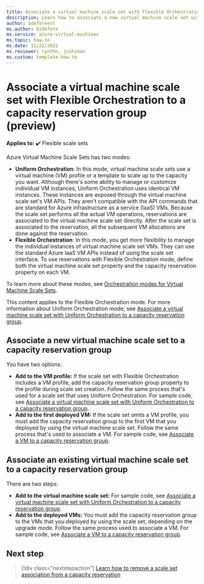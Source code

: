 ```yaml
---
title: Associate a virtual machine scale set with Flexible Orchestration to a capacity reservation group (preview)
description: Learn how to associate a new virtual machine scale set with Flexible Orchestration mode to a capacity reservation group.
author: bdeforeest
ms.author: bidefore
ms.service: azure-virtual-machines
ms.topic: how-to
ms.date: 11/22/2022
ms.reviewer: cynthn, jushiman
ms.custom: template-how-to
---
```


# Associate a virtual machine scale set with Flexible Orchestration to a capacity reservation group (preview)

**Applies to:** :heavy_check_mark: Flexible scale sets

Azure Virtual Machine Scale Sets has two modes:

- **Uniform Orchestration**: In this mode, virtual machine scale sets use a virtual machine (VM) profile or a template to scale up to the capacity you want. Although there's some ability to manage or customize individual VM instances, Uniform Orchestration uses identical VM instances. These instances are exposed through the virtual machine scale set's VM APIs. They aren't compatible with the API commands that are standard for Azure infrastructure as a service (IaaS) VMs. Because the scale set performs all the actual VM operations, reservations are associated to the virtual machine scale set directly. After the scale set is associated to the reservation, all the subsequent VM allocations are done against the reservation.
- **Flexible Orchestration**: In this mode, you get more flexibility to manage the individual instances of virtual machine scale set VMs. They can use the standard Azure IaaS VM APIs instead of using the scale set interface. To use reservations with Flexible Orchestration mode, define both the virtual machine scale set property and the capacity reservation property on each VM.

To learn more about these modes, see [Orchestration modes for Virtual Machine Scale Sets](../virtual-machine-scale-sets/virtual-machine-scale-sets-orchestration-modes.md).

This content applies to the Flexible Orchestration mode. For more information about Uniform Orchestration mode, see [Associate a virtual machine scale set with Uniform Orchestration to a capacity reservation group](capacity-reservation-associate-virtual-machine-scale-set.md).

## Associate a new virtual machine scale set to a capacity reservation group

You have two options:

- **Add to the VM profile:** If the scale set with Flexible Orchestration includes a VM profile, add the capacity reservation group property to the profile during scale set creation. Follow the same process that's used for a scale set that uses Uniform Orchestration. For sample code, see [Associate a virtual machine scale set with Uniform Orchestration to a capacity reservation group](capacity-reservation-associate-virtual-machine-scale-set.md).
- **Add to the first deployed VM:** If the scale set omits a VM profile, you must add the capacity reservation group to the first VM that you deployed by using the virtual machine scale set. Follow the same process that's used to associate a VM. For sample code, see [Associate a VM to a capacity reservation group](capacity-reservation-associate-vm.md).

## Associate an existing virtual machine scale set to a capacity reservation group

There are two steps:

- **Add to the virtual machine scale set:** For sample code, see [Associate a virtual machine scale set with Uniform Orchestration to a capacity reservation group](capacity-reservation-associate-virtual-machine-scale-set.md).
- **Add to the deployed VMs:** You must add the capacity reservation group to the VMs that you deployed by using the scale set, depending on the upgrade mode. Follow the same process used to associate a VM. For sample code, see [Associate a VM to a capacity reservation group](capacity-reservation-associate-vm.md).

## Next step

> [!div class="nextstepaction"]
> [Learn how to remove a scale set association from a capacity reservation](capacity-reservation-remove-virtual-machine-scale-set.md)
